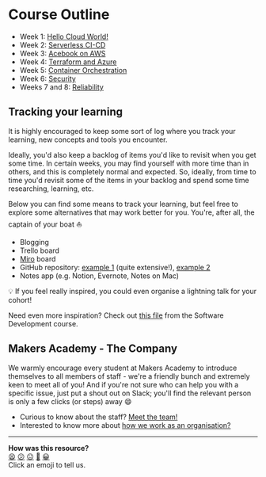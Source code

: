 # Course Outline

- Week 1: [Hello Cloud World!](https://github.com/makersacademy/devops-course/blob/main/hello-cloud-world/)
- Week 2: [Serverless CI-CD](https://github.com/makersacademy/devops-course/blob/main/serverless-cicd/)
- Week 3: [Acebook on AWS](https://github.com/makersacademy/devops-course/blob/main/acebook-on-aws/)
- Week 4: [Terraform and Azure](https://github.com/makersacademy/devops-course/blob/main/terraform-and-azure/)
- Week 5: [Container Orchestration](https://github.com/makersacademy/devops-course/blob/main/kubernetes)
- Week 6: [Security](https://github.com/makersacademy/devops-course/blob/main/security)
- Weeks 7 and 8: [Reliability](https://github.com/makersacademy/devops-course/tree/main/reliability/)


## Tracking your learning

It is highly encouraged to keep some sort of log where you track your learning, new concepts and tools you encounter.

Ideally, you'd also keep a backlog of items you'd like to revisit when you get some time. In certain weeks, you may find yourself with more time than in others, and this is completely normal and expected. So, ideally, from time to time you'd revisit some of the items in your backlog and spend some time researching, learning, etc.

Below you can find some means to track your learning, but feel free to explore some alternatives that may work better for you. You're, after all, the captain of your boat :boat:

- Blogging
- Trello board
- [Miro](https://miro.com/) board
- GitHub repository: [example 1](https://github.com/amitness/learning) (quite extensive!), [example 2](https://github.com/chiubaca/learning)
- Notes app (e.g. Notion, Evernote, Notes on Mac)

:bulb: If you feel really inspired, you could even organise a lightning talk for your cohort!

Need even more inspiration? Check out [this file](https://github.com/makersacademy/course/blob/main/goals/self_directed_learning/resources/tracking_your_learning.md) from the Software Development course.


## Makers Academy - The Company

We warmly encourage every student at Makers Academy to introduce themselves to all members of staff - we're a friendly bunch and extremely keen to meet all of you! And if you're not sure who can help you with a specific issue, just put a shout out on Slack; you'll find the relevant person is only a few clicks (or steps) away :smile:

- Curious to know about the staff? [Meet the team!](http://www.makersacademy.com/team/)
- Interested to know more about [how we work as an organisation?](https://blog.makersacademy.com/search?q=management)

<!-- BEGIN GENERATED SECTION DO NOT EDIT -->

---

**How was this resource?**  
[😫](https://airtable.com/shrUJ3t7KLMqVRFKR?prefill_Repository=devops-course&prefill_File=course_outline.md&prefill_Sentiment=😫) [😕](https://airtable.com/shrUJ3t7KLMqVRFKR?prefill_Repository=devops-course&prefill_File=course_outline.md&prefill_Sentiment=😕) [😐](https://airtable.com/shrUJ3t7KLMqVRFKR?prefill_Repository=devops-course&prefill_File=course_outline.md&prefill_Sentiment=😐) [🙂](https://airtable.com/shrUJ3t7KLMqVRFKR?prefill_Repository=devops-course&prefill_File=course_outline.md&prefill_Sentiment=🙂) [😀](https://airtable.com/shrUJ3t7KLMqVRFKR?prefill_Repository=devops-course&prefill_File=course_outline.md&prefill_Sentiment=😀)  
Click an emoji to tell us.

<!-- END GENERATED SECTION DO NOT EDIT -->
